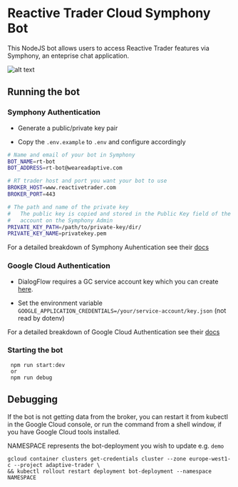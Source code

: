 # Reactive Trader Cloud Symphony Bot

This NodeJS bot allows users to access Reactive Trader features via Symphony, an enteprise chat application.

![alt text](/img/chat.png 'Logo Title Text 1')

## Running the bot

### Symphony Authentication

- Generate a public/private key pair

- Copy the `.env.example` to `.env` and configure accordingly

```bash
# Name and email of your bot in Symphony
BOT_NAME=rt-bot
BOT_ADDRESS=rt-bot@weareadaptive.com

# RT trader host and port you want your bot to use
BROKER_HOST=www.reactivetrader.com
BROKER_PORT=443

# The path and name of the private key
#   The public key is copied and stored in the Public Key field of the bot
#   account on the Symphony Admin
PRIVATE_KEY_PATH=/path/to/private-key/dir/
PRIVATE_KEY_NAME=privatekey.pem

```

For a detailed breakdown of Symphony Auhentication see their [docs](https://developers.symphony.com/symphony-developer/docs/rsa-bot-authentication-workflow)

### Google Cloud Authentication

- DialogFlow requires a GC service account key which you can create [here](https://console.cloud.google.com/apis/credentials/serviceaccountkey).

- Set the environment variable `GOOGLE_APPLICATION_CREDENTIALS=/your/service-account/key.json` (not read by dotenv)

For a detailed breakdown of Google Cloud Authentication see their [docs](https://cloud.google.com/docs/authentication/getting-started)

### Starting the bot

```
 npm run start:dev
 or
 npm run debug
```

## Debugging

If the bot is not getting data from the broker, you can restart it from kubectl in the Google Cloud console, or run the command from a shell window, if you have Google Cloud tools installed.

NAMESPACE represents the bot-deployment you wish to update e.g. `demo`

```
gcloud container clusters get-credentials cluster --zone europe-west1-c --project adaptive-trader \
&& kubectl rollout restart deployment bot-deployment --namespace NAMESPACE
```
